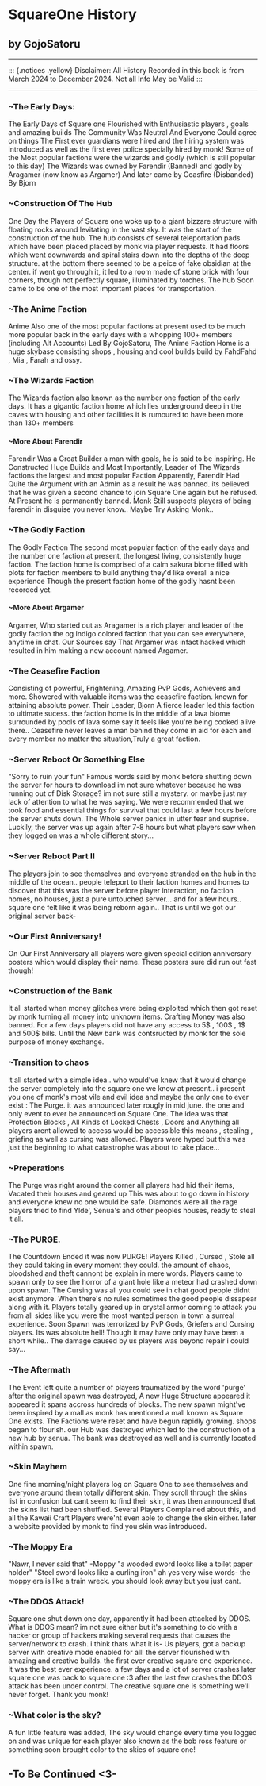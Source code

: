 # SquareOne History

## by GojoSatoru

___

::: {.notices .yellow}
Disclaimer: All History Recorded in this book is from March 2024 to December 2024.
Not all Info May be Valid
:::

___

### ~The Early Days:

The Early Days of Square one Flourished with Enthusiastic players , goals and amazing builds The Community Was Neutral And Everyone Could agree on things The First ever  guardians were hired and the hiring system was introduced as well as the first ever police specially hired by monk! Some of the Most popular factions were the wizards and godly (which is still popular to this day) The Wizards was owned by Farendir (Banned) and godly by Aragamer (now know as Argamer)
And later came by Ceasfire (Disbanded) By Bjorn

### ~Construction Of The Hub

One Day the Players of Square one woke up to a giant bizzare structure with floating rocks around levitating in the vast sky. It was the start of the construction of the hub. The hub consists of several teleportation pads which have been placed placed by monk via player requests. It had floors which went downwards and spiral stairs down into the depths of the deep structure. at the bottom there seemed to be a peice of fake obsidian at the center. if went go through it, it led to a room made of stone brick with four corners, though not perfectly square, illuminated by torches. The hub Soon came to be one of the most important places for transportation.

### ~The Anime Faction

Anime Also one of the most popular factions at present used to be much more popular back in the early days with a whopping 100+ members (including Alt Accounts) Led By GojoSatoru, The Anime Faction Home is a huge skybase consisting shops , housing and cool builds build by FahdFahd , Mia , Farah and ossy.

### ~The Wizards Faction

The Wizards faction also known as the number one faction of the early days. It has a gigantic faction home which lies underground deep in the caves with housing and other facilities it is rumoured to have been more than 130+ members

#### ~More About Farendir

Farendir Was a Great Builder a man with goals, he is said to be inspiring. He Constructed Huge Builds and Most Importantly, Leader of The Wizards factions the largest and most popular Faction
Apparently, Farendir Had Quite the Argument with an Admin as a result he was banned. its believed that he was given a second chance to join Square One again but he refused. At Present he is permanently banned. Monk Still suspects players of being farendir in disguise you never know.. Maybe Try Asking Monk..


### ~The Godly Faction

The Godly Faction The second most popular faction of the early days and the number one faction at present, the longest living, consistently huge faction. The faction home is comprised of a calm sakura biome filled with plots for faction members to build anything they'd like overall a nice experience Though the present faction home of the godly hasnt been recorded yet.

#### ~More About Argamer

Argamer, Who started out as Aragamer is a rich player and leader of the godly faction the og Indigo colored faction that you can see everywhere, anytime in chat. Our Sources say That Argamer was infact hacked which resulted in him making a new account named Argamer.

### ~The Ceasefire Faction

Consisting of powerful, Frightening, Amazing PvP Gods, Achievers and more.
Showered with valuable items was the ceasefire faction. known for attaining absolute power. Their Leader, Bjorn A fierce leader led this faction to ultimate sucess. the faction home is in the middle of a lava biome surrounded by pools of lava some say it feels like you're being cooked alive there.. Ceasefire never leaves a man behind they come in aid for each and every member no matter the situation,Truly a great faction.

### ~Server Reboot Or Something Else

"Sorry to ruin your fun" Famous words said by monk before shutting down the server for hours to download im not sure whatever because he was running out of Disk Storage? im not sure still a mystery. or maybe just my lack of attention to what he was saying. We were recommended that we took food and essential things for survival that could last a few hours before the server shuts down. The Whole server panics in utter fear and suprise. Luckily, the server was up again after 7-8 hours but what players saw when they logged on was a whole different story...

### ~Server Reboot Part II

The players join to see themselves and everyone stranded on the hub in the middle of the ocean.. people teleport to their faction homes and homes to discover that this was the server before player interaction, no faction homes, no houses, just a pure untouched server... and for a few hours.. square one felt like it was being reborn again.. That is until we got our original server back-

### ~Our First Anniversary!

On Our First Anniversary all players were given special edition anniversary posters which would display their name. These posters sure did run out fast though!

### ~Construction of the Bank

It all started when money glitches were being exploited which then got reset by monk turning all money into unknown items. Crafting Money was also banned. For a few days players did not have any access to 5$ , 100$ , 1$ and 500$ bills. Until the New bank was contsructed by monk for the sole purpose of money exchange.

### ~Transition to chaos

it all started with a simple idea.. who would've knew that it would change the server completely into the square one we know at present.. i present you one of monk's most vile and evil idea and maybe the only one to ever exist : The Purge. it was announced later rougly in mid june. the one and only event to ever be announced on Square One. The idea was that Protection  Blocks , All Kinds of Locked Chests , Doors and Anything all players arent allowed to access would be accessible this means , stealing , griefing as well as cursing was allowed. Players were hyped but this was just the beginning to what catastrophe was about to take place...

### ~Preperations

The Purge was right around the corner all players had hid their items, Vacated their houses and geared up This was about to go down in history and everyone knew no one would be safe. Diamonds were all the rage players tried to find Ylde', Senua's and other peoples houses, ready to steal it all.

### ~The PURGE.

The Countdown Ended it was now PURGE! Players Killed , Cursed , Stole all they could taking in every moment they could. the amount of chaos, bloodshed and theft cannont be explain in mere words. Players came to spawn only to see the horror of a giant hole like a meteor had crashed down upon spawn. The Cursing was all you could see in chat good people didnt exist anymore. When there's no rules sometimes the good people dissapear along with it. Players totally geared up in crystal armor coming to attack you from all sides like you were the most wanted person in town a surreal experience. Soon Spawn was terrorized by PvP Gods, Griefers and Cursing players. Its was absolute hell! Though it may have only may have been a short while.. The damage caused by us players was beyond repair i could say...

### ~The Aftermath

The Event left quite a number of players traumatized by the word 'purge' after the original spawn was destroyed, A new Huge Structure appeared it appeared it spans accross hundreds of blocks. The new spawn might've been inspired by a mall as monk has mentioned a mall known as Square One exists. The Factions were reset and have begun rapidly growing. shops began to flourish. our Hub was destroyed which led to the construction of a new hub by senua. The bank was destroyed as well and is currently located within spawn.

### ~Skin Mayhem

One fine morning/night players log on Square One to see themselves and everyone around them totally different skin. They scroll through the skins list in confusion but cant seem to find their skin, it was then announced that the skins list had been shuffled. Several Players Complained about this, and all the Kawaii Craft Players were'nt even able to change the skin either. later a website provided by monk to find you skin was introduced.

### ~The Moppy Era

"Nawr, I never said that" -Moppy "a wooded sword looks like a toilet paper holder"  "Steel sword looks like a curling iron" ah yes very wise words- the moppy era is like a train wreck. you should look away but you just cant.

### ~The DDOS Attack!

Square one shut down one day, apparently it had been attacked by DDOS.
What is DDOS mean? im not sure either but it's something to do with a hacker or group of hackers making several requests that causes the server/network to crash. i think thats what it is-
Us players, got a backup server with creative mode enabled for all! the server flourished with amazing and creative builds. the first ever creative square one experience. It was the best ever experience. a few days and a lot of server crashes later square one was back to square one :3 after the last few crashes the DDOS attack has been under control. The creative square one is something we'll never forget. Thank you monk!

### ~What color is the sky?

A fun little feature was added, The sky would change every time you logged on and was unique for each player also known as the bob ross feature or something soon brought color to the skies of square one!

## -To Be Continued <3-


